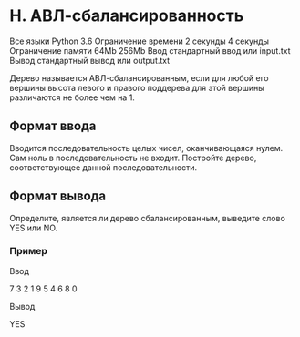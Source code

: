 # H. АВЛ-сбалансированность

Все языки Python 3.6
Ограничение времени 2 секунды 4 секунды
Ограничение памяти 64Mb 256Mb
Ввод стандартный ввод или input.txt
Вывод стандартный вывод или output.txt

Дерево называется АВЛ-сбалансированным, если для любой его вершины высота левого и правого поддерева для этой вершины различаются не более чем на 1.

## Формат ввода

Вводится последовательность целых чисел, оканчивающаяся нулем. Сам ноль в последовательность не входит. Постройте дерево, соответствующее данной последовательности.

## Формат вывода

Определите, является ли дерево сбалансированным, выведите слово YES или NO.

### Пример

Ввод

7 3 2 1 9 5 4 6 8 0

Вывод

YES
